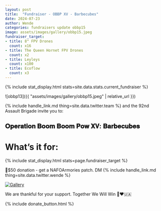 ```yaml
---
layout: post
title:  "Fundraiser - OBBP XV - Barbecubes"
date: 2024-07-23
author: Wende
categories: fundraisers update obbp15
image: assets/images/gallery/obbp15.jpeg
fundraiser_target:
- title: 8" FPV Drones
  count: x16
- title: The Queen Hornet FPV Drones
  count: x2
- title: Leyleys
  count: x100
- title: Ecoflow
  count: x3
---
```


{% include stat_display.html stats=site.data.stats.current_fundraiser %}

![obbp13]({{ "assets/images/gallery/obbp15.jpeg" | relative_url }})

{% include handle_link.md thing=site.data.twitter.team %} and the 92nd Assault Brigade invite you to:

## 𝐎𝐩𝐞𝐫𝐚𝐭𝐢𝐨𝐧 𝐁𝐨𝐨𝐦 𝐁𝐨𝐨𝐦 𝐏𝐨𝐰 𝐗𝐕: 𝐁𝐚𝐫𝐛𝐞𝐜𝐮𝐛𝐞𝐬


# What’s it for:

{% include stat_display.html stats=page.fundraiser_target %}

🎁$50 donation - get a NAFOArmories patch. DM {% include handle_link.md
thing=site.data.twitter.wende %}

<div class="dono-img">
    <a href="{{ '/donate/' | relative_url }}"><img src="{{ '/assets/images/gallery/patches-pride.png' | relative_url }}" alt="Gallery"></a>
</div>

We are thankful for your support. Together We Will Win 🙏❤️🇺🇦

{% include donate_button.html %}
